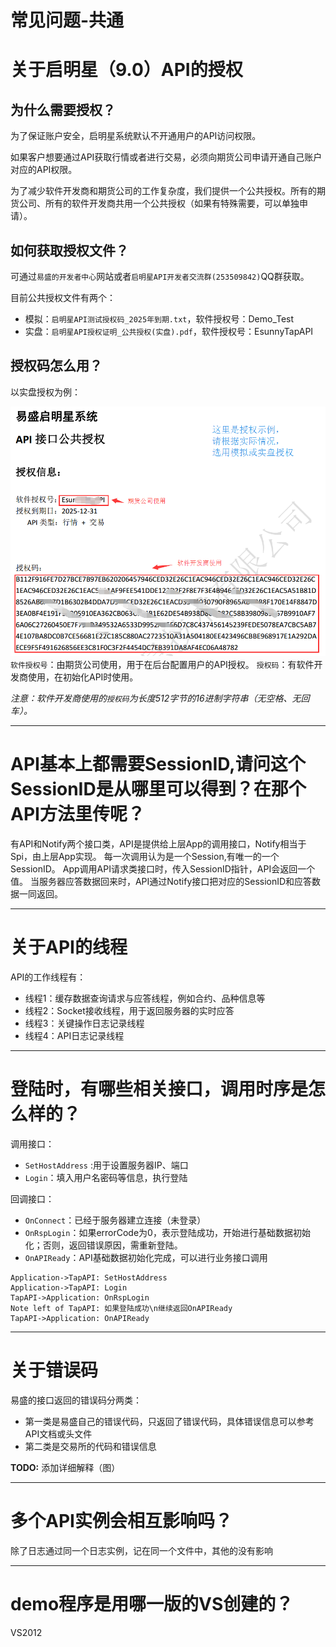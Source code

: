 # 常见问题-共通

# 关于启明星（9.0）API的授权

## 为什么需要授权？

为了保证账户安全，启明星系统默认不开通用户的API访问权限。

如果客户想要通过API获取行情或者进行交易，必须向期货公司申请开通自己账户对应的API权限。

为了减少软件开发商和期货公司的工作复杂度，我们提供一个公共授权。所有的期货公司、所有的软件开发商共用一个公共授权（如果有特殊需要，可以单独申请）。

## 如何获取授权文件？

可通过`易盛的开发者中心`网站或者`启明星API开发者交流群(253509842)`QQ群获取。

目前公共授权文件有两个：

- 模拟：`启明星API测试授权码_2025年到期.txt`，软件授权号：Demo_Test
- 实盘：`启明星API授权证明_公共授权(实盘).pdf`，软件授权号：EsunnyTapAPI


## 授权码怎么用？
以实盘授权为例：

![授权文件使用说明](../images/v9_shou_quan_shi_li.png)
`软件授权号`：由期货公司使用，用于在后台配置用户的API授权。
`授权码`：有软件开发商使用，在初始化API时使用。

*注意：软件开发商使用的`授权码`为长度512字节的16进制字符串（无空格、无回车）。*

----------

# API基本上都需要SessionID,请问这个SessionID是从哪里可以得到？在那个API方法里传呢？

 有API和Notify两个接口类，API是提供给上层App的调用接口，Notify相当于Spi，由上层App实现。
每一次调用认为是一个Session,有唯一的一个SessionID。
App调用API请求类接口时，传入SessionID指针，API会返回一个值。
当服务器应答数据回来时，API通过Notify接口把对应的SessionID和应答数据一同返回。

----------

# 关于API的线程
 
 API的工作线程有：

- 线程1：缓存数据查询请求与应答线程，例如合约、品种信息等
- 线程2：Socket接收线程，用于返回服务器的实时应答
- 线程3：关键操作日志记录线程
- 线程4：API日志记录线程

----

# 登陆时，有哪些相关接口，调用时序是怎么样的？

调用接口：

- `SetHostAddress` :用于设置服务器IP、端口
- `Login`：填入用户名密码等信息，执行登陆

回调接口： 

- `OnConnect`：已经于服务器建立连接（未登录）
- `OnRspLogin`：如果errorCode为0，表示登陆成功，开始进行基础数据初始化；否则，返回错误原因，需重新登陆。
- `OnAPIReady`：API基础数据初始化完成，可以进行业务接口调用


``` sequence
Application->TapAPI: SetHostAddress
Application->TapAPI: Login
TapAPI->Application: OnRspLogin
Note left of TapAPI: 如果登陆成功\n继续返回OnAPIReady
TapAPI->Application: OnAPIReady
```

---

# 关于错误码

易盛的接口返回的错误码分两类：

- 第一类是易盛自己的错误代码，只返回了错误代码，具体错误信息可以参考API文档或头文件
- 第二类是交易所的代码和错误信息

**TODO:** 添加详细解释（图）


---
# 多个API实例会相互影响吗？

除了日志通过同一个日志实例，记在同一个文件中，其他的没有影响

---
# demo程序是用哪一版的VS创建的？
VS2012

